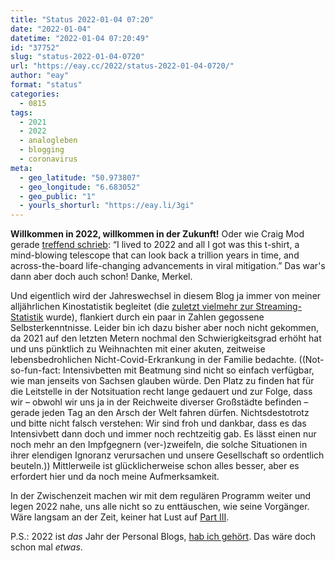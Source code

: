 ```yaml
---
title: "Status 2022-01-04 07:20"
date: "2022-01-04"
datetime: "2022-01-04 07:20:49"
id: "37752"
slug: "status-2022-01-04-0720"
url: "https://eay.cc/2022/status-2022-01-04-0720/"
author: "eay"
format: "status"
categories:
  - 0815
tags:
  - 2021
  - 2022
  - analogleben
  - blogging
  - coronavirus
meta:
  - geo_latitude: "50.973807"
  - geo_longitude: "6.683052"
  - geo_public: "1"
  - yourls_shorturl: "https://eay.li/3gi"
---
```


**Willkommen in 2022, willkommen in der Zukunft!** Oder wie Craig Mod gerade [treffend schrieb](https://craigmod.com/roden/064/): “I lived to 2022 and all I got was this t-shirt, a mind-blowing telescope that can look back a trillion years in time, and across-the-board life-changing advancements in viral mitigation.” Das war's dann aber doch auch schon! Danke, Merkel.

Und eigentlich wird der Jahreswechsel in diesem Blog ja immer von meiner alljährlichen Kinostatistik begleitet (die [zuletzt vielmehr zur Streaming-Statistik](https://eay.cc/2020/kinostatistik-2020/) wurde), flankiert durch ein paar in Zahlen gegossene Selbsterkenntnisse. Leider bin ich dazu bisher aber noch nicht gekommen, da 2021 auf den letzten Metern nochmal den Schwierigkeitsgrad erhöht hat und uns pünktlich zu Weihnachten mit einer akuten, zeitweise lebensbedrohlichen Nicht-Covid-Erkrankung in der Familie bedachte. ((Not-so-fun-fact: Intensivbetten mit Beatmung sind nicht so einfach verfügbar, wie man jenseits von Sachsen glauben würde. Den Platz zu finden hat für die Leitstelle in der Notsituation recht lange gedauert und zur Folge, dass wir – obwohl wir uns ja in der Reichweite diverser Großstädte befinden – gerade jeden Tag an den Arsch der Welt fahren dürfen. Nichtsdestotrotz und bitte nicht falsch verstehen: Wir sind froh und dankbar, dass es das Intensivbett dann doch und immer noch rechtzeitig gab. Es lässt einen nur noch mehr an den Impfgegnern (ver-)zweifeln, die solche Situationen in ihrer elendigen Ignoranz verursachen und unsere Gesellschaft so ordentlich beuteln.)) Mittlerweile ist glücklicher­weise schon alles besser, aber es erfordert hier und da noch meine Aufmerksamkeit.

In der Zwischenzeit machen wir mit dem regulären Programm weiter und legen 2022 nahe, uns alle nicht so zu enttäuschen, wie seine Vorgänger. Wäre langsam an der Zeit, keiner hat Lust auf [Part III](https://twitter.com/eay/status/1478086765147832326).

P.S.: 2022 ist _das_ Jahr der Personal Blogs, [hab ich gehört](https://twitter.com/eay/status/1477324664804417536). Das wäre doch schon mal _etwas_.
